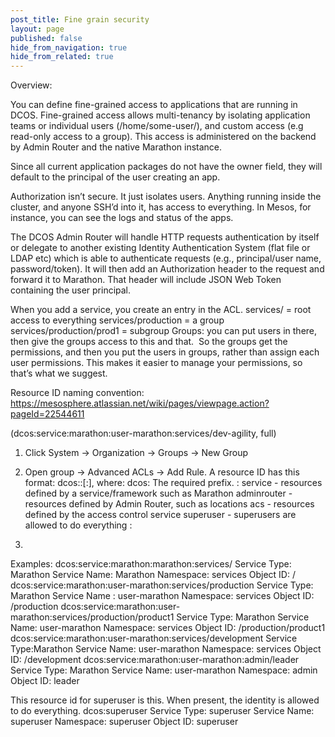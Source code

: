 ```yaml
---
post_title: Fine grain security
layout: page
published: false
hide_from_navigation: true
hide_from_related: true
---
```


Overview:

You can define fine-grained access to applications that are running in DCOS. Fine-grained access allows multi-tenancy by isolating application teams or individual users (/home/some-user/), and custom access (e.g read-only access to a group). This access is administered on the backend by Admin Router and the native Marathon instance. 

Since all current application packages do not have the owner field, they will default to the principal of the user creating an app.

Authorization isn’t secure. It just isolates users. Anything running inside the cluster, and anyone SSH’d into it, has access to everything. In Mesos, for instance, you can see the logs and status of the apps.

The DCOS Admin Router will handle HTTP requests authentication by itself or delegate to another existing Identity Authentication System (flat file or LDAP etc) which is able to authenticate requests (e.g., principal/user name, password/token). It will then add an Authorization header to the request  and forward it to Marathon. That header will include JSON Web Token containing the user principal.

When you add a service, you create an entry in the ACL.
services/ = root access to everything
services/production = a group
services/production/prod1 = subgroup
Groups: you can put users in there, then give the groups access to this and that.
 So the groups get the permissions, and then you put the users in groups, rather than assign each user permissions. This makes it easier to manage your permissions, so that’s what we suggest.





Resource ID naming convention: https://mesosphere.atlassian.net/wiki/pages/viewpage.action?pageId=22544611
  
(dcos:service:marathon:user-marathon:services/dev-agility, full)

1.  Click System -> Organization -> Groups -> New Group
1.  Open group -> Advanced ACLs -> Add Rule. A resource ID has this format: dcos:<type>:<name>[:<optional>], where:
	dcos: The required prefix.
	<type>: 
		service - resources defined by a service/framework such as Marathon
		adminrouter - resources defined by Admin Router, such as locations
		acs - resources defined by the access control service
		superuser - superusers are allowed to do everything
	<name>:
	
1.  



Examples:
dcos:service:marathon:marathon:services/
Service Type: Marathon
Service Name: Marathon
Namespace: services 
Object ID: /
dcos:service:marathon:user-marathon:services/production
Service Type: Marathon
Service Name : user-marathon
Namespace: services
Object ID: /production
dcos:service:marathon:user-marathon:services/production/product1
Service Type: Marathon
Service Name: user-marathon
Namespace: services
Object ID: /production/product1
dcos:service:marathon:user-marathon:services/development
Service Type:Marathon
Service Name: user-marathon
Namespace: services
Object ID: /development
dcos:service:marathon:user-marathon:admin/leader
Service Type: Marathon
Service Name: user-marathon
Namespace: admin
Object ID: leader

This resource id for superuser is this. When present, the identity is allowed to do everything.
dcos:superuser
Service Type: superuser
Service Name: superuser
Namespace: superuser
Object ID: superuser
  
  
  
  
  